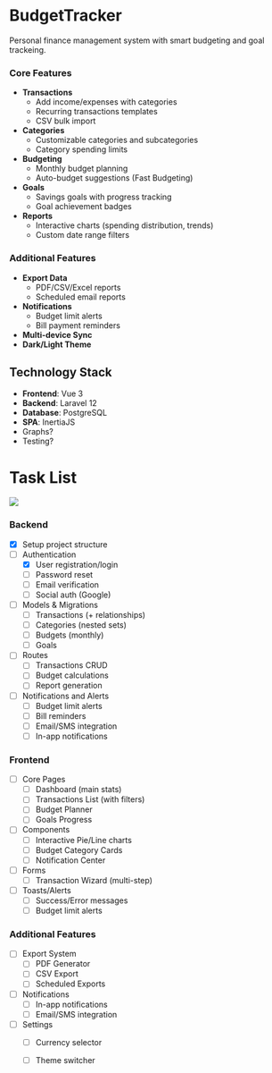 # BudgetTracker

Personal finance management system with smart budgeting and goal trackeing.

### Core Features

- **Transactions**
    - Add income/expenses with categories
    - Recurring transactions templates
    - CSV bulk import
- **Categories**
    - Customizable categories and subcategories
    - Category spending limits
- **Budgeting**
    - Monthly budget planning
    - Auto-budget suggestions (Fast Budgeting)
- **Goals**
    - Savings goals with progress tracking
    - Goal achievement badges
- **Reports**
    - Interactive charts (spending distribution, trends)
    - Custom date range filters

### Additional Features

- **Export Data**
    - PDF/CSV/Excel reports
    - Scheduled email reports
- **Notifications**
    - Budget limit alerts
    - Bill payment reminders
- **Multi-device Sync**
- **Dark/Light Theme**

## Technology Stack

- **Frontend**: Vue 3
- **Backend**: Laravel 12
- **Database**: PostgreSQL
- **SPA**: InertiaJS
- Graphs?
- Testing?

# Task List

[//]: # (33 tasks, 1 task precent: 3.3%)
![](https://geps.dev/progress/7)

### Backend

* [x] Setup project structure
* [ ] Authentication
    - [x] User registration/login
    - [ ] Password reset
    - [ ] Email verification
    - [ ] Social auth (Google)
* [ ] Models & Migrations
    - [ ] Transactions (+ relationships)
    - [ ] Categories (nested sets)
    - [ ] Budgets (monthly)
    - [ ] Goals
* [ ] Routes
    - [ ] Transactions CRUD
    - [ ] Budget calculations
    - [ ] Report generation
* [ ] Notifications and Alerts
    - [ ] Budget limit alerts
    - [ ] Bill reminders
    - [ ] Email/SMS integration
    - [ ] In-app notifications

### Frontend

* [ ] Core Pages
    - [ ] Dashboard (main stats)
    - [ ] Transactions List (with filters)
    - [ ] Budget Planner
    - [ ] Goals Progress
* [ ] Components
    - [ ] Interactive Pie/Line charts
    - [ ] Budget Category Cards
    - [ ] Notification Center
* [ ] Forms
    - [ ] Transaction Wizard (multi-step)
* [ ] Toasts/Alerts
    - [ ] Success/Error messages
    - [ ] Budget limit alerts

### Additional Features

* [ ] Export System
    - [ ] PDF Generator
    - [ ] CSV Export
    - [ ] Scheduled Exports
* [ ] Notifications
    - [ ] In-app notifications
    - [ ] Email/SMS integration
* [ ] Settings
    - [ ] Currency selector
    - [ ] Theme switcher


